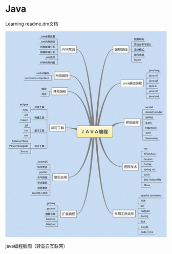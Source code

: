 # Java
Learning
readme.dm文档

![something_wrong](https://github.com/Creacheer/Java/blob/master/pictures/javatree.jpg)

java编程脑图（转载自互联网）
